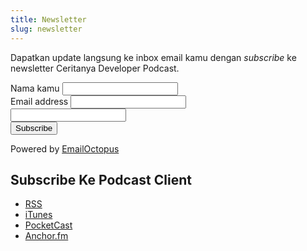 ```yaml
---
title: Newsletter
slug: newsletter
---
```


Dapatkan update langsung ke inbox email kamu dengan _subscribe_ ke newsletter Ceritanya Developer Podcast.

<link rel="stylesheet" href="https://emailoctopus.com/bundles/emailoctopuslist/css/formEmbed.css?1527775527">

<div class="email-octopus-form-wrapper">
<p class="email-octopus-success-message"></p>
<p class="email-octopus-error-message"></p>

<form method="post" action="https://emailoctopus.com/lists/ff1cb805-33c4-11e8-a3c9-06b79b628af2/members/embedded/1.1/add" class="email-octopus-form" >

<div class="email-octopus-form-row">
<label for="field_1">Nama kamu</label>
<input id="field_1" name="embedded_form_subscription[field_1]" type="text" placeholder="">
</div>
          
<div class="email-octopus-form-row">
<label for="field_0">Email address</label>
<input id="field_0" name="embedded_form_subscription[field_0]" type="email" placeholder="">
</div>
          



<div class="email-octopus-form-row-hp" aria-hidden="true">
<!-- Do not remove this field, otherwise you risk bot sign-ups -->
<input type="text" name="hpff1cb805-33c4-11e8-a3c9-06b79b628af2" tabindex="-1" autocomplete="nope">
</div>

<div class="email-octopus-form-row-subscribe">
<input type="hidden" name="successRedirectUrl" value="https://ceritanyadeveloper.com/subscribed">
<button type="submit">Subscribe</button>
</div>
</form>


<div class="email-octopus-rewards">
Powered by <a href="https://emailoctopus.com/?urli=6BkkN&amp;utm_medium=user_referral&amp;utm_source=builder" target="_blank">EmailOctopus</a>
</div>
      
</div>


<script src="https://ajax.googleapis.com/ajax/libs/jquery/3.0.0/jquery.min.js"></script>
<script src="https://emailoctopus.com/bundles/emailoctopuslist/js/1.1/formEmbed.js?1527775527"></script>


## Subscribe Ke Podcast Client

* [RSS](https://anchor.fm/s/30348d4/podcast/rss)
* [iTunes](https://itunes.apple.com/us/podcast/ceritanya-developer-podcast/id1364448110?mt=2)
* [PocketCast](http://pca.st/CwU8)
* [Anchor.fm](https://anchor.fm/ceritanya-developer)
